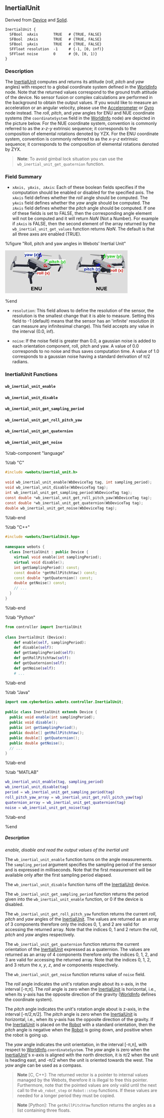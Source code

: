 ## InertialUnit

Derived from [Device](device.md) and [Solid](solid.md).

```
InertialUnit {
  SFBool  xAxis       TRUE   # {TRUE, FALSE}
  SFBool  zAxis       TRUE   # {TRUE, FALSE}
  SFBool  yAxis       TRUE   # {TRUE, FALSE}
  SFFloat resolution  -1     # {-1, [0, inf)}
  SFFloat noise       0      # {0, [0, 1)}
}
```

### Description

The [InertialUnit](#inertialunit) computes and returns its attitude (*roll*, *pitch* and *yaw* angles) with respect to a global coordinate system defined in the [WorldInfo](worldinfo.md) node.
Note that the returned values correspond to the ground truth attitude of the device.
No sensor fusion or complex calculations are performed in the background to obtain the output values.
If you would like to measure an acceleration or an angular velocity, please use the [Accelerometer](accelerometer.md) or [Gyro](gyro.md) node instead.
The *roll*, *pitch*, and *yaw* angles for ENU and NUE coordinate systems (the `coordinateSystem` field in the [WorldInfo](worldinfo.md) node) are depicted in the picture below.
For the NUE coordinate system, convention is commonly referred to as the *x-z-y* extrinsic sequence; it corresponds to the composition of elemental rotations denoted by YZX.
For the ENU coordinate system, convention is commonly referred to as the *x-y-z* extrinsic sequence; it corresponds to the composition of elemental rotations denoted by ZYX.

> **Note**: To avoid gimbal lock situation you can use the `wb_inertial_unit_get_quaternion` function.

### Field Summary

- `xAxis, yAxis, zAxis`: Each of these boolean fields specifies if the computation should be enabled or disabled for the specified axis.
The `xAxis` field defines whether the *roll* angle should be computed.
The `yAxis` field defines whether the *yaw* angle should be computed.
The `zAxis` field defines whether the *pitch* angle should be computed.
If one of these fields is set to FALSE, then the corresponding angle element will not be computed and it will return *NaN* (Not a Number).
For example if `zAxis` is FALSE, then the second element of the array returned by the `wb_inertial_unit_get_values` function returns *NaN*.
The default is that all three axes are enabled (TRUE).

%figure "Roll, pitch and yaw angles in Webots' Inertial Unit"

![enu_nue.png](images/enu_nue.thumbnail.jpg)

%end

- `resolution`: This field allows to define the resolution of the sensor, the resolution is the smallest change that it is able to measure.
Setting this field to -1 (default) means that the sensor has an 'infinite' resolution (it can measure any infinitesimal change).
This field accepts any value in the interval (0.0, inf).

- `noise`: If the noise field is greater than 0.0, a gaussian noise is added to each orientation component, roll, pitch and yaw.
A value of 0.0 corresponds to no noise and thus saves computation time.
A value of 1.0 corresponds to a gaussian noise having a standard derivation of &pi;/2 radians.

### InertialUnit Functions

#### `wb_inertial_unit_enable`
#### `wb_inertial_unit_disable`
#### `wb_inertial_unit_get_sampling_period`
#### `wb_inertial_unit_get_roll_pitch_yaw`
#### `wb_inertial_unit_get_quaternion`
#### `wb_inertial_unit_get_noise`

%tab-component "language"

%tab "C"

```c
#include <webots/inertial_unit.h>

void wb_inertial_unit_enable(WbDeviceTag tag, int sampling_period);
void wb_inertial_unit_disable(WbDeviceTag tag);
int wb_inertial_unit_get_sampling_period(WbDeviceTag tag);
const double *wb_inertial_unit_get_roll_pitch_yaw(WbDeviceTag tag);
const double *wb_inertial_unit_get_quaternion(WbDeviceTag tag);
double wb_inertial_unit_get_noise(WbDeviceTag tag);
```

%tab-end

%tab "C++"

```cpp
#include <webots/InertialUnit.hpp>

namespace webots {
  class InertialUnit : public Device {
    virtual void enable(int samplingPeriod);
    virtual void disable();
    int getSamplingPeriod() const;
    const double *getRollPitchYaw() const;
    const double *getQuaternion() const;
    double getNoise() const;
    // ...
  }
}
```

%tab-end

%tab "Python"

```python
from controller import InertialUnit

class InertialUnit (Device):
    def enable(self, samplingPeriod):
    def disable(self):
    def getSamplingPeriod(self):
    def getRollPitchYaw(self):
    def getQuaternion(self):
    def getNoise(self):
    # ...
```

%tab-end

%tab "Java"

```java
import com.cyberbotics.webots.controller.InertialUnit;

public class InertialUnit extends Device {
  public void enable(int samplingPeriod);
  public void disable();
  public int getSamplingPeriod();
  public double[] getRollPitchYaw();
  public double[] getQuaternion();
  public double getNoise();
  // ...
}
```

%tab-end

%tab "MATLAB"

```MATLAB
wb_inertial_unit_enable(tag, sampling_period)
wb_inertial_unit_disable(tag)
period = wb_inertial_unit_get_sampling_period(tag)
roll_pitch_yaw_array = wb_inertial_unit_get_roll_pitch_yaw(tag)
quaternion_array = wb_inertial_unit_get_quaternion(tag)
noise = wb_inertial_unit_get_noise(tag)
```

%tab-end

%end

##### Description

*enable, disable and read the output values of the inertial unit*

The `wb_inertial_unit_enable` function turns on the angle measurements.
The `sampling_period` argument specifies the sampling period of the sensor and is expressed in milliseconds.
Note that the first measurement will be available only after the first sampling period elapsed.

The `wb_inertial_unit_disable` function turns off the [InertialUnit](#inertialunit) device.

The `wb_inertial_unit_get_sampling_period` function returns the period given into the `wb_inertial_unit_enable` function, or 0 if the device is disabled.

The `wb_inertial_unit_get_roll_pitch_yaw` function returns the current *roll*, *pitch* and *yaw* angles of the [InertialUnit](#inertialunit).
The values are returned as an array of 3 components therefore only the indices 0, 1, and 2 are valid for accessing the returned array.
Note that the indices 0, 1 and 2 return the *roll*, *pitch* and *yaw* angles respectively.

The `wb_inertial_unit_get_quaternion` function returns the current orientation of the [InertialUnit](#inertialunit) expressed as a quaternion.
The values are returned as an array of 4 components therefore only the indices 0, 1, 2, and 3 are valid for accessing the returned array.
Note that the indices 0, 1, 2, and 3 return the *x*, *y*, *z*, and *w* components respectively.

The `wb_inertial_unit_get_noise` function returns value of `noise` field. 

The *roll* angle indicates the unit's rotation angle about its x-axis, in the interval [-&pi;,&pi;].
The *roll* angle is zero when the [InertialUnit](#inertialunit) is horizontal, i.e., when its y-axis has the opposite direction of the gravity ([WorldInfo](worldinfo.md) defines the coordinate system).

The *pitch* angle indicates the unit's rotation angle about is z-axis, in the interval [-&pi;/2,&pi;/2].
The *pitch* angle is zero when the [InertialUnit](#inertialunit) is horizontal, i.e., when its y-axis has the opposite direction of the gravity.
If the [InertialUnit](#inertialunit) is placed on the [Robot](robot.md) with a standard orientation, then the *pitch* angle is negative when the [Robot](robot.md) is going down, and positive when the robot is going up.

The *yaw* angle indicates the unit orientation, in the interval [-&pi;,&pi;], with respect to [WorldInfo](worldinfo.md).`coordinateSystem`.
The *yaw* angle is zero when the [InertialUnit](#inertialunit)'s x-axis is aligned with the north direction, it is &pi;/2 when the unit is heading east, and -&pi;/2 when the unit is oriented towards the west.
The *yaw* angle can be used as a compass.

> **Note** [C, C++]: The returned vector is a pointer to internal values managed by the Webots, therefore it is illegal to free this pointer.
Furthermore, note that the pointed values are only valid until the next call to the `wb_robot_step` or `Robot::step` functions.
If these values are needed for a longer period they must be copied.

<!-- -->

> **Note** [Python]: The `getRollPitchYaw` function returns the angles as a list containing three floats.

